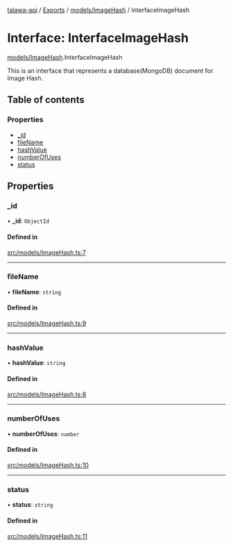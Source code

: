 [talawa-api](../README.md) / [Exports](../modules.md) / [models/ImageHash](../modules/models_ImageHash.md) / InterfaceImageHash

# Interface: InterfaceImageHash

[models/ImageHash](../modules/models_ImageHash.md).InterfaceImageHash

This is an interface that represents a database(MongoDB) document for Image Hash.

## Table of contents

### Properties

- [\_id](models_ImageHash.InterfaceImageHash.md#_id)
- [fileName](models_ImageHash.InterfaceImageHash.md#filename)
- [hashValue](models_ImageHash.InterfaceImageHash.md#hashvalue)
- [numberOfUses](models_ImageHash.InterfaceImageHash.md#numberofuses)
- [status](models_ImageHash.InterfaceImageHash.md#status)

## Properties

### \_id

• **\_id**: `ObjectId`

#### Defined in

[src/models/ImageHash.ts:7](https://github.com/PalisadoesFoundation/talawa-api/blob/3ef6e18/src/models/ImageHash.ts#L7)

___

### fileName

• **fileName**: `string`

#### Defined in

[src/models/ImageHash.ts:9](https://github.com/PalisadoesFoundation/talawa-api/blob/3ef6e18/src/models/ImageHash.ts#L9)

___

### hashValue

• **hashValue**: `string`

#### Defined in

[src/models/ImageHash.ts:8](https://github.com/PalisadoesFoundation/talawa-api/blob/3ef6e18/src/models/ImageHash.ts#L8)

___

### numberOfUses

• **numberOfUses**: `number`

#### Defined in

[src/models/ImageHash.ts:10](https://github.com/PalisadoesFoundation/talawa-api/blob/3ef6e18/src/models/ImageHash.ts#L10)

___

### status

• **status**: `string`

#### Defined in

[src/models/ImageHash.ts:11](https://github.com/PalisadoesFoundation/talawa-api/blob/3ef6e18/src/models/ImageHash.ts#L11)
